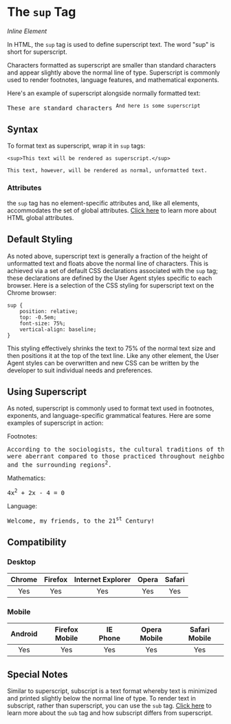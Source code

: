 # The `sup` Tag
*Inline Element*

In HTML, the `sup` tag is used to define superscript text. The word "sup" is short for superscript.

Characters formatted as superscript are smaller than standard characters and appear slightly above the normal line of type. Superscript is commonly used to render footnotes, language features, and mathematical exponents.

Here's an example of superscript alongside normally formatted text:
<pre>These are standard characters <sup>And here is some superscript</pre>

## Syntax

To format text as superscript, wrap it in `sup` tags:

```
<sup>This text will be rendered as superscript.</sup>

This text, however, will be rendered as normal, unformatted text.
```

### Attributes
the `sup` tag has no element-specific attributes and, like all elements, accommodates the set of global attributes. [Click here](#) to learn more about HTML global attributes.

## Default Styling
As noted above, superscript text is generally a fraction of the height of unformatted text and floats above the normal line of characters. This is achieved via a set of default CSS declarations associated with the `sup` tag; these declarations are defined by the User Agent styles specific to each browser. Here is a selection of the CSS styling for superscript text on the Chrome browser:

```
sup {
    position: relative;
    top: -0.5em;
    font-size: 75%;
    vertical-align: baseline;
}
```

This styling effectively shrinks the text to 75% of the normal text size and then positions it at the top of the text line. Like any other element, the User Agent styles can be overwritten and new CSS can be written by the developer to suit individual needs and preferences.

## Using Superscript

As noted, superscript is commonly used to format text used in footnotes, exponents, and language-specific grammatical features. Here are some examples of superscript in action:

Footnotes:
<pre>According to the sociologists, the cultural traditions of the tribe
were aberrant compared to those practiced throughout neighboring tribes
and the surrounding regions<sup>2</sup>.</pre>

Mathematics:
<pre>4x<sup>2</sup> + 2x - 4 = 0</pre>

Language:
<pre>Welcome, my friends, to the 21<sup>st</sup> Century!</pre>

## Compatibility

### Desktop

| Chrome  | Firefox | Internet Explorer | Opera | Safari |
|:-------:|:-------:|:-----------------:|:-----:|:------:|
|   Yes  |   Yes   |       Yes         |  Yes  |  Yes   |

### Mobile

| Android  | Firefox Mobile | IE Phone | Opera Mobile | Safari Mobile |
|:--------:|:--------------:|:--------:|:------------:|:-------------:|
|    Yes   |        Yes     |   Yes    |      Yes     |      Yes      |


## Special Notes

Similar to superscript, subscript is a text format whereby text is minimized and printed slightly below the normal line of type. To render text in subscript, rather than superscript, you can use the `sub` tag. [Click here](#) to learn more about the `sub` tag and how subscript differs from superscript.
